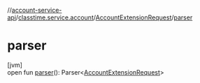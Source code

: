 //[account-service-api](../../../index.md)/[classtime.service.account](../index.md)/[AccountExtensionRequest](index.md)/[parser](parser.md)

# parser

[jvm]\
open fun [parser](parser.md)(): Parser&lt;[AccountExtensionRequest](index.md)&gt;
